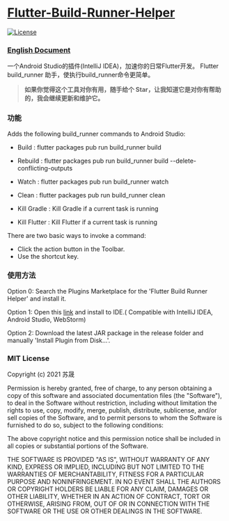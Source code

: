 # [Flutter-Build-Runner-Helper](https://plugins.jetbrains.com/plugin/14442-flutter-build-runner-helper)

[![License](https://img.shields.io/badge/license-MIT-blue.svg)](https://opensource.org/licenses/MIT)

### [English Document](https://github.com/nEdAy/Flutter-Build-Runner-Helper/blob/master/README.md)

一个Android Studio的插件(IntelliJ IDEA)，加速你的日常Flutter开发。 Flutter build_runner 助手，使执行build_runner命令更简单。

> **如果你觉得这个工具对你有用，随手给个 Star，让我知道它是对你有帮助的，我会继续更新和维护它。**

### 功能

Adds the following build_runner commands to Android Studio:

- Build : flutter packages pub run build_runner build
- Rebuild : flutter packages pub run build_runner build --delete-conflicting-outputs
- Watch : flutter packages pub run build_runner watch
- Clean : flutter packages pub run build_runner clean

- Kill Gradle : Kill Gradle if a current task is running
- Kill Flutter : Kill Flutter if a current task is running

There are two basic ways to invoke a command:

- Click the action button in the Toolbar.
- Use the shortcut key.

### 使用方法

Option 0: Search the Plugins Marketplace for the 'Flutter Build Runner Helper' and install it.

Option 1: Open this [link](https://plugins.jetbrains.com/plugin/14442-flutter-build-runner-helper) and install to IDE.(
Compatible with IntelliJ IDEA, Android Studio, WebStorm)

Option 2: Download the latest JAR package in the release folder and manually 'Install Plugin from Disk...'.

### MIT License

Copyright (c) 2021 苏晟

Permission is hereby granted, free of charge, to any person obtaining a copy of this software and associated
documentation files (the "Software"), to deal in the Software without restriction, including without limitation the
rights to use, copy, modify, merge, publish, distribute, sublicense, and/or sell copies of the Software, and to permit
persons to whom the Software is furnished to do so, subject to the following conditions:

The above copyright notice and this permission notice shall be included in all copies or substantial portions of the
Software.

THE SOFTWARE IS PROVIDED "AS IS", WITHOUT WARRANTY OF ANY KIND, EXPRESS OR IMPLIED, INCLUDING BUT NOT LIMITED TO THE
WARRANTIES OF MERCHANTABILITY, FITNESS FOR A PARTICULAR PURPOSE AND NONINFRINGEMENT. IN NO EVENT SHALL THE AUTHORS OR
COPYRIGHT HOLDERS BE LIABLE FOR ANY CLAIM, DAMAGES OR OTHER LIABILITY, WHETHER IN AN ACTION OF CONTRACT, TORT OR
OTHERWISE, ARISING FROM, OUT OF OR IN CONNECTION WITH THE SOFTWARE OR THE USE OR OTHER DEALINGS IN THE SOFTWARE.